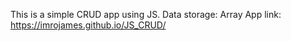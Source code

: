 This is a simple CRUD app using JS.
Data storage: Array
App link: https://imrojames.github.io/JS_CRUD/
